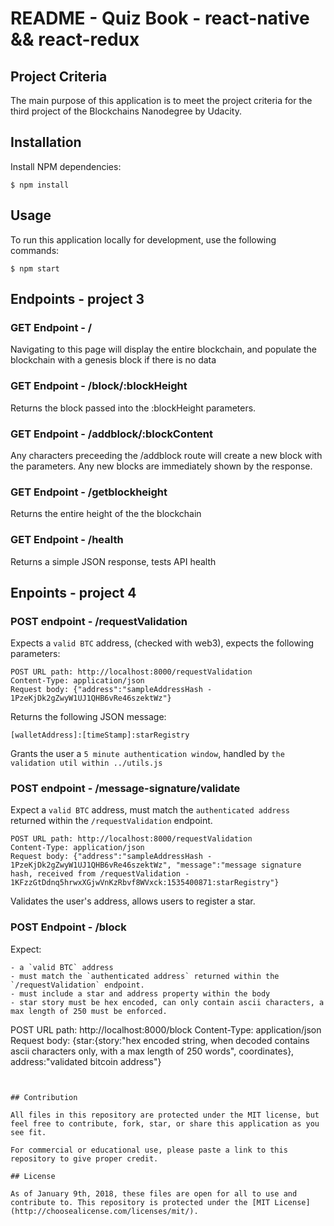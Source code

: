 # README - Quiz Book - react-native && react-redux  

## Project Criteria

The main purpose of this application is to meet the project criteria for the third project of the Blockchains Nanodegree by Udacity.

## Installation

Install NPM dependencies:
```
$ npm install
```

## Usage

To run this application locally for development, use the following commands:

```
$ npm start
```

## Endpoints - project 3

### GET Endpoint - /

Navigating to this page will display the entire blockchain, and populate the blockchain with a genesis block if there is no data

### GET Endpoint - /block/:blockHeight

Returns the block passed into the :blockHeight parameters.

### GET Endpoint - /addblock/:blockContent

Any characters preceeding the /addblock route will create a new block with the parameters. Any new blocks are immediately shown by the response.

### GET Endpoint - /getblockheight

Returns the entire height of the the blockchain

### GET Endpoint - /health

Returns a simple JSON response, tests API health

## Enpoints - project 4 

### POST endpoint - /requestValidation

Expects a `valid BTC` address, (checked with web3), expects the following parameters: 

```
POST URL path: http://localhost:8000/requestValidation
Content-Type: application/json
Request body: {"address":"sampleAddressHash - 1PzeKjDk2gZwyW1UJ1QHB6vRe46szektWz"}
```

Returns the following JSON message:

```
[walletAddress]:[timeStamp]:starRegistry
```

Grants the user a `5 minute authentication window`, handled by `the validation util within ../utils.js`

### POST endpoint - /message-signature/validate

Expect a `valid BTC` address, must match the `authenticated address` returned within the `/requestValidation` endpoint.

```
POST URL path: http://localhost:8000/requestValidation
Content-Type: application/json
Request body: {"address":"sampleAddressHash - 1PzeKjDk2gZwyW1UJ1QHB6vRe46szektWz", "message":"message signature hash, received from /requestValidation - 1KFzzGtDdnq5hrwxXGjwVnKzRbvf8WVxck:1535400871:starRegistry"}
```

Validates the user's address, allows users to register a star.

### POST Endpoint - /block

Expect:
```
- a `valid BTC` address
- must match the `authenticated address` returned within the `/requestValidation` endpoint. 
- must include a star and address property within the body
- star story must be hex encoded, can only contain ascii characters, a max length of 250 must be enforced. 

```
POST URL path: http://localhost:8000/block
Content-Type: application/json
Request body: {star:{story:"hex encoded string, when decoded contains ascii characters only, with a max length of 250 words", coordinates}, address:"validated bitcoin address"}
```


## Contribution

All files in this repository are protected under the MIT license, but feel free to contribute, fork, star, or share this application as you see fit.

For commercial or educational use, please paste a link to this repository to give proper credit.

## License

As of January 9th, 2018, these files are open for all to use and contribute to. This repository is protected under the [MIT License](http://choosealicense.com/licenses/mit/).